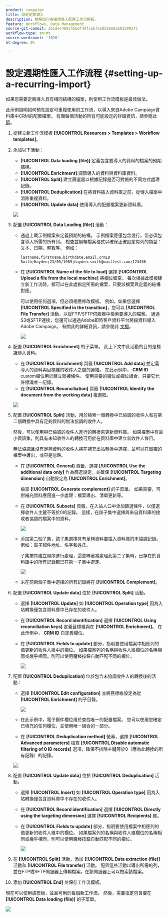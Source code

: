 ```yaml
---
product: campaign
title: 設定定期導入
description: 瞭解如何為循環導入配置工作流模板。
feature: Workflows, Data Management
source-git-commit: 2b1dec4b9c456df4dfcebfe10d18e0ab01599275
workflow-type: tm+mt
source-wordcount: '1020'
ht-degree: 0%

---
```


# 設定週期性匯入工作流程 {#setting-up-a-recurring-import}



如果您需要定期導入具有相同結構的檔案，則使用工作流模板是最佳做法。

此示例說明如何預先設定可重複使用的工作流，以導入來自Adobe Campaign資料庫中CRM的配置檔案。 有關每個活動的所有可能設定的詳細資訊，請參閱此 [節](activities.md)。

1. 從建立新工作流模板 **[!UICONTROL Resources > Templates > Workflow templates]**。
1. 添加以下活動：

   * **[!UICONTROL Data loading (file)]**:定義包含要導入的資料的檔案的預期結構。
   * **[!UICONTROL Enrichment]**:調節導入的資料與資料庫資料。
   * **[!UICONTROL Split]**:建立篩選器以根據記錄是否可對帳的不同方式處理記錄。
   * **[!UICONTROL Deduplication]**:在將資料插入資料庫之前，從傳入檔案中消除重複資料。
   * **[!UICONTROL Update data]**:使用導入的配置檔案更新資料庫。

   ![](assets/import_template_example0.png)

1. 配置 **[!UICONTROL Data Loading (file)]** 活動：

   * 通過上載示例檔案來定義預期的結構。 示例檔案應僅包含幾行，但必須包含導入所需的所有列。 檢查並編輯檔案格式以確保正確設定每列的類型：文本、日期、整數等。 例如：

      ```
      lastname;firstname;birthdate;email;crmID
      Smith;Hayden;23/05/1989;hayden.smith@mailtest.com;123456
      ```

   * 在 **[!UICONTROL Name of the file to load]** 選擇 **[!UICONTROL Upload a file from the local machine]** 將欄位留空。 每次根據此模板建立新工作流時，都可以在此處指定所需的檔案，只要該檔案與定義的結構對應。

      可以使用任何選項，但必須相應修改模板。 例如，如果您選擇 **[!UICONTROL Specified in the transition]**，您可以 **[!UICONTROL File Transfer]** 活動，以從FTP/SFTP伺服器中檢索要導入的檔案。 通過S3或SFTP連接，您還可以通過Adobe即時客戶資料平台將段資料導入Adobe Campaign。 有關此的詳細資訊，請參閱此 [文檔](https://experienceleague.adobe.com/docs/experience-platform/destinations/catalog/email-marketing/adobe-campaign.html)。

      ![](assets/import_template_example1.png)

1. 配置 **[!UICONTROL Enrichment]** 的子菜單。 此上下文中此活動的目的是標識傳入資料。

   * 在 **[!UICONTROL Enrichment]** 頁籤 **[!UICONTROL Add data]** 並定義導入的資料與目標維的收件人之間的連結。 在此示例中， **CRM ID** custom欄位用於建立聯接條件。 使用需要的欄位或欄位組合，只要它允許標識唯一記錄。
   * 在 **[!UICONTROL Reconciliation]** 頁籤 **[!UICONTROL Identify the document from the working data]** 複選框。

   ![](assets/import_template_example2.png)

1. 配置 **[!UICONTROL Split]** 活動，用於檢索一個轉換中已協調的收件人和在第二個轉換中具有足夠資料的無法協調的收件人。

   然後，可以使用與已協調的收件人進行的轉換來更新資料庫。 如果檔案中有最小資訊集，則具有未知收件人的轉換可用於在資料庫中建立新收件人條目。

   無法協調且沒有足夠資料的收件人將在補充出站轉換中選擇，並可以在單獨的檔案中導出，或只是忽略。

   * 在 **[!UICONTROL General]** 頁籤，選擇 **[!UICONTROL Use the additional data only]** 作為篩選設定，並確保 **[!UICONTROL Targeting dimension]** 自動設定為 **[!UICONTROL Enrichment]**。

      檢查 **[!UICONTROL Generate complement]** 的子菜單。 如果需要，可對補充資料應用進一步處理：檔案導出、清單更新等。

   * 在 **[!UICONTROL Subsets]** 頁籤，在入站人口中添加篩選條件，以僅選擇收件人主鍵不等於0的記錄。 這樣，在該子集中選擇與來自資料庫的接收者協調的檔案中的資料。

      ![](assets/import_template_example3.png)

   * 添加第二個子集，該子集選擇具有足夠資料要插入資料庫的未協調記錄。 例如：電子郵件地址、名字和姓氏。

      子集按其建立順序進行處理，這意味著當處理此第二子集時，已存在於資料庫中的所有記錄都已在第一子集中選定。

      ![](assets/import_template_example3_2.png)

   * 未在前兩個子集中選擇的所有記錄將在 **[!UICONTROL Complement]**。

1. 配置 **[!UICONTROL Update data]** 位於 **[!UICONTROL Split]** 活動。

   * 選擇 **[!UICONTROL Update]** 如 **[!UICONTROL Operation type]** 因為入站轉換僅包含資料庫中已存在的收件人。
   * 在 **[!UICONTROL Record identification]** 選擇 **[!UICONTROL Using reconciliation keys]** 定義目標維與在 **[!UICONTROL Enrichment]**。 在此示例中， **CRM ID** 自定義欄位。
   * 在 **[!UICONTROL Fields to update]** 部分，指明要使用檔案中相應列的值更新的收件人維中的欄位。 如果檔案列的名稱與收件人維欄位的名稱相同或幾乎相同，則可以使用魔棒按鈕自動匹配不同的欄位。

      ![](assets/import_template_example6.png)

1. 配置 **[!UICONTROL Deduplication]** 位於包含未協調收件人的轉換後的活動：

   * 選擇 **[!UICONTROL Edit configuration]** 並將目標維設定為從 **[!UICONTROL Enrichment]** 的子目錄。

      ![](assets/import_template_example4.png)

   * 在此示例中，電子郵件欄位用於查找唯一的配置檔案。 您可以使用您確定已填充的任何欄位，並使用唯一組合的一部分。
   * 在 **[!UICONTROL Deduplication method]** 螢幕，選擇 **[!UICONTROL Advanced parameters]** 檢查 **[!UICONTROL Disable automatic filtering of 0 ID records]** 選項，確保不排除主鍵等於0（應為此轉換的所有記錄）的記錄。

   ![](assets/import_template_example7.png)

1. 配置 **[!UICONTROL Update data]** 位於 **[!UICONTROL Deduplication]** 活動。

   * 選擇 **[!UICONTROL Insert]** 如 **[!UICONTROL Operation type]** 因為入站轉換僅包含資料庫中不存在的收件人。
   * 在 **[!UICONTROL Record identification]** 選擇 **[!UICONTROL Directly using the targeting dimension]** 選擇 **[!UICONTROL Recipients]** 維。
   * 在 **[!UICONTROL Fields to update]** 部分，指明要使用檔案中相應列的值更新的收件人維中的欄位。 如果檔案列的名稱與收件人維欄位的名稱相同或幾乎相同，則可以使用魔棒按鈕自動匹配不同的欄位。

      ![](assets/import_template_example8.png)

1. 在 **[!UICONTROL Split]** 活動，添加 **[!UICONTROL Data extraction (file)]** 活動和 **[!UICONTROL File transfer]** 活動。 配置這些活動以導出所需的列，並在FTP或SFTP伺服器上傳輸檔案，在該伺服器上可以檢索該檔案。
1. 添加 **[!UICONTROL End]** 並保存工作流模板。

現在可以使用該模板，並且可用於每個新工作流。 然後，需要指定包含要在 **[!UICONTROL Data loading (file)]** 的子菜單。

![](assets/import_template_example9.png)
